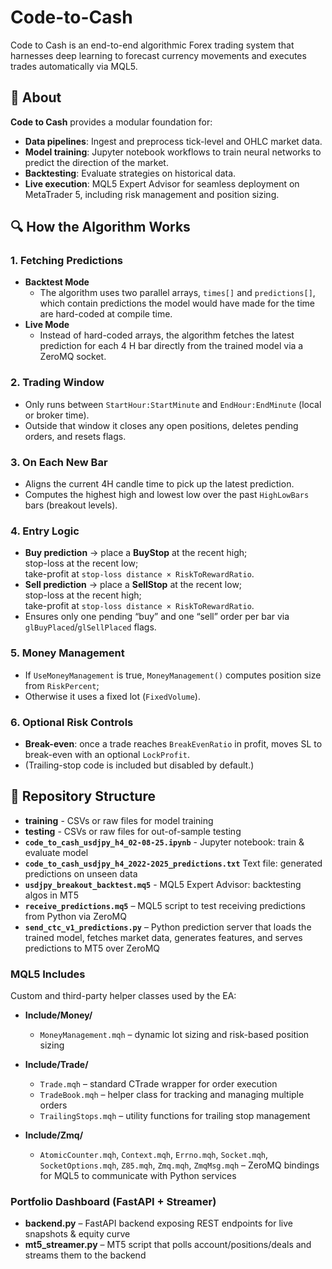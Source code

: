 # Code-to-Cash
Code to Cash is an end-to-end algorithmic Forex trading system that harnesses deep learning to forecast currency movements and executes trades automatically via MQL5.
## 📖 About
**Code to Cash** provides a modular foundation for:
- **Data pipelines**: Ingest and preprocess tick-level and OHLC market data.
- **Model training**: Jupyter notebook workflows to train neural networks to predict the direction of the market.
- **Backtesting**: Evaluate strategies on historical data.
- **Live execution**: MQL5 Expert Advisor for seamless deployment on MetaTrader 5, including risk management and position sizing.
## 🔍 How the Algorithm Works
### 1. Fetching Predictions
- **Backtest Mode**  
  - The algorithm uses two parallel arrays, `times[]` and `predictions[]`, which contain predictions the model would have made for the time are hard-coded at compile time.  
- **Live Mode**  
  - Instead of hard-coded arrays, the algorithm fetches the latest prediction for each 4 H bar directly from the trained model via a ZeroMQ socket.
### 2. Trading Window  
   - Only runs between `StartHour:StartMinute` and `EndHour:EndMinute` (local or broker time).  
   - Outside that window it closes any open positions, deletes pending orders, and resets flags.
### 3. On Each New Bar
   - Aligns the current 4H candle time to pick up the latest prediction.  
   - Computes the highest high and lowest low over the past `HighLowBars` bars (breakout levels).
### 4. Entry Logic
   - **Buy prediction** → place a **BuyStop** at the recent high;  
     stop-loss at the recent low;  
     take-profit at `stop-loss distance × RiskToRewardRatio`.  
   - **Sell prediction** → place a **SellStop** at the recent low;  
     stop-loss at the recent high;  
     take-profit at `stop-loss distance × RiskToRewardRatio`.  
   - Ensures only one pending “buy” and one “sell” order per bar via `glBuyPlaced`/`glSellPlaced` flags.
### 5. Money Management
   - If `UseMoneyManagement` is true, `MoneyManagement()` computes position size from `RiskPercent`;  
   - Otherwise it uses a fixed lot (`FixedVolume`).
### 6. Optional Risk Controls
   - **Break-even**: once a trade reaches `BreakEvenRatio` in profit, moves SL to break-even with an optional `LockProfit`.  
   - (Trailing-stop code is included but disabled by default.)


## 📂 Repository Structure
- **training** - CSVs or raw files for model training
- **testing** - CSVs or raw files for out-of-sample testing
- **`code_to_cash_usdjpy_h4_02-08-25.ipynb`** - Jupyter notebook: train & evaluate model
- **`code_to_cash_usdjpy_h4_2022-2025_predictions.txt`** Text file: generated predictions on unseen data
- **`usdjpy_breakout_backtest.mq5`** - MQL5 Expert Advisor: backtesting algos in MT5
- **`receive_predictions.mq5`** – MQL5 script to test receiving predictions from Python via ZeroMQ  
- **`send_ctc_v1_predictions.py`** – Python prediction server that loads the trained model, fetches market data, generates features, and serves predictions to MT5 over ZeroMQ
### MQL5 Includes
Custom and third-party helper classes used by the EA:

- **Include/Money/**  
  - `MoneyManagement.mqh` – dynamic lot sizing and risk-based position sizing  

- **Include/Trade/**  
  - `Trade.mqh` – standard CTrade wrapper for order execution  
  - `TradeBook.mqh` – helper class for tracking and managing multiple orders  
  - `TrailingStops.mqh` – utility functions for trailing stop management  

- **Include/Zmq/**  
  - `AtomicCounter.mqh`, `Context.mqh`, `Errno.mqh`, `Socket.mqh`,  
    `SocketOptions.mqh`, `Z85.mqh`, `Zmq.mqh`, `ZmqMsg.mqh` – ZeroMQ bindings for MQL5 to communicate with Python services

### Portfolio Dashboard (FastAPI + Streamer)
- **backend.py** – FastAPI backend exposing REST endpoints for live snapshots & equity curve  
- **mt5_streamer.py** – MT5 script that polls account/positions/deals and streams them to the backend  
